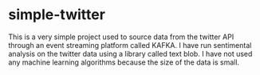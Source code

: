 # simple-twitter
This is a very simple project used to source data from the twitter API through an event streaming platform called KAFKA.
I have run sentimental analysis on the twitter data using a library called text blob. I have not used any machine learning algorithms because the size of the data is small.

